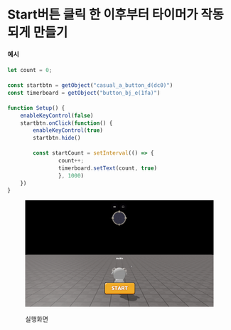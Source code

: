 # Start버튼 클릭 한 이후부터 타이머가 작동되게 만들기

#### 예시

```javascript
let count = 0;

const startbtn = getObject("casual_a_button_d(dc0)")
const timerboard = getObject("button_bj_e(1fa)")
    
function Setup() {
    enableKeyControl(false)
    startbtn.onClick(function() {
        enableKeyControl(true)
        startbtn.hide()
        
        const startCount = setInterval(() => {
                count++;
                timerboard.setText(count, true)
                }, 1000)
    })
}
```

<figure><img src="../../.gitbook/assets/게임 시작 시 타이머.gif" alt=""><figcaption><p>실행화면</p></figcaption></figure>
